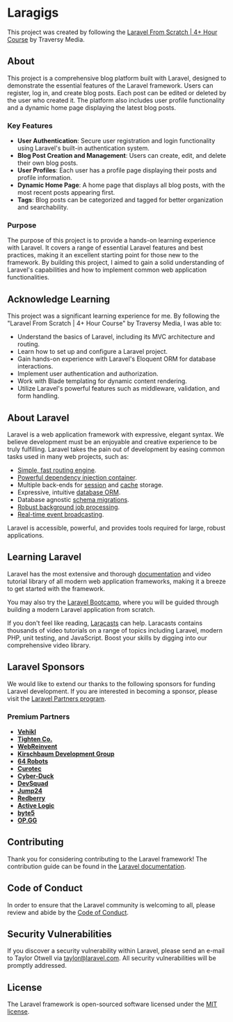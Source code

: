 # Laragigs

This project was created by following the [Laravel From Scratch | 4+ Hour Course](https://www.youtube.com/watch?v=MYyJ4PuL4pY&t=13897s) by Traversy Media.

## About

This project is a comprehensive blog platform built with Laravel, designed to demonstrate the essential features of the Laravel framework. Users can register, log in, and create blog posts. Each post can be edited or deleted by the user who created it. The platform also includes user profile functionality and a dynamic home page displaying the latest blog posts.

### Key Features

- **User Authentication**: Secure user registration and login functionality using Laravel's built-in authentication system.
- **Blog Post Creation and Management**: Users can create, edit, and delete their own blog posts.
- **User Profiles**: Each user has a profile page displaying their posts and profile information.
- **Dynamic Home Page**: A home page that displays all blog posts, with the most recent posts appearing first.
- **Tags**: Blog posts can be categorized and tagged for better organization and searchability.

### Purpose

The purpose of this project is to provide a hands-on learning experience with Laravel. It covers a range of essential Laravel features and best practices, making it an excellent starting point for those new to the framework. By building this project, I aimed to gain a solid understanding of Laravel's capabilities and how to implement common web application functionalities.

## Acknowledge Learning

This project was a significant learning experience for me. By following the "Laravel From Scratch | 4+ Hour Course" by Traversy Media, I was able to:

- Understand the basics of Laravel, including its MVC architecture and routing.
- Learn how to set up and configure a Laravel project.
- Gain hands-on experience with Laravel's Eloquent ORM for database interactions.
- Implement user authentication and authorization.
- Work with Blade templating for dynamic content rendering.
- Utilize Laravel's powerful features such as middleware, validation, and form handling.

## About Laravel

Laravel is a web application framework with expressive, elegant syntax. We believe development must be an enjoyable and creative experience to be truly fulfilling. Laravel takes the pain out of development by easing common tasks used in many web projects, such as:

- [Simple, fast routing engine](https://laravel.com/docs/routing).
- [Powerful dependency injection container](https://laravel.com/docs/container).
- Multiple back-ends for [session](https://laravel.com/docs/session) and [cache](https://laravel.com/docs/cache) storage.
- Expressive, intuitive [database ORM](https://laravel.com/docs/eloquent).
- Database agnostic [schema migrations](https://laravel.com/docs/migrations).
- [Robust background job processing](https://laravel.com/docs/queues).
- [Real-time event broadcasting](https://laravel.com/docs/broadcasting).

Laravel is accessible, powerful, and provides tools required for large, robust applications.

## Learning Laravel

Laravel has the most extensive and thorough [documentation](https://laravel.com/docs) and video tutorial library of all modern web application frameworks, making it a breeze to get started with the framework.

You may also try the [Laravel Bootcamp](https://bootcamp.laravel.com), where you will be guided through building a modern Laravel application from scratch.

If you don't feel like reading, [Laracasts](https://laracasts.com) can help. Laracasts contains thousands of video tutorials on a range of topics including Laravel, modern PHP, unit testing, and JavaScript. Boost your skills by digging into our comprehensive video library.

## Laravel Sponsors

We would like to extend our thanks to the following sponsors for funding Laravel development. If you are interested in becoming a sponsor, please visit the [Laravel Partners program](https://partners.laravel.com).

### Premium Partners

- **[Vehikl](https://vehikl.com/)**
- **[Tighten Co.](https://tighten.co)**
- **[WebReinvent](https://webreinvent.com/)**
- **[Kirschbaum Development Group](https://kirschbaumdevelopment.com)**
- **[64 Robots](https://64robots.com)**
- **[Curotec](https://www.curotec.com/services/technologies/laravel/)**
- **[Cyber-Duck](https://cyber-duck.co.uk)**
- **[DevSquad](https://devsquad.com/hire-laravel-developers)**
- **[Jump24](https://jump24.co.uk)**
- **[Redberry](https://redberry.international/laravel/)**
- **[Active Logic](https://activelogic.com)**
- **[byte5](https://byte5.de)**
- **[OP.GG](https://op.gg)**

## Contributing

Thank you for considering contributing to the Laravel framework! The contribution guide can be found in the [Laravel documentation](https://laravel.com/docs/contributions).

## Code of Conduct

In order to ensure that the Laravel community is welcoming to all, please review and abide by the [Code of Conduct](https://laravel.com/docs/contributions#code-of-conduct).

## Security Vulnerabilities

If you discover a security vulnerability within Laravel, please send an e-mail to Taylor Otwell via [taylor@laravel.com](mailto:taylor@laravel.com). All security vulnerabilities will be promptly addressed.

## License

The Laravel framework is open-sourced software licensed under the [MIT license](https://opensource.org/licenses/MIT).
